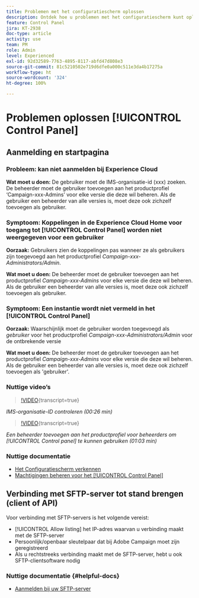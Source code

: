 ```yaml
---
title: Problemen met het configuratiescherm oplossen
description: Ontdek hoe u problemen met het configuratiescherm kunt oplossen.
feature: Control Panel
jira: KT-2938
doc-type: article
activity: use
team: PM
role: Admin
level: Experienced
exl-id: 92d32589-7763-4895-8117-abfd47d808e3
source-git-commit: 81c5210502e719d6dfe0a000c511e3da4b17275a
workflow-type: ht
source-wordcount: '324'
ht-degree: 100%

---
```


# Problemen oplossen [!UICONTROL Control Panel]

## Aanmelding en startpagina

### Probleem: kan niet aanmelden bij Experience Cloud

**Wat moet u doen:**
De gebruiker moet de IMS-organisatie-id (xxx) zoeken. De beheerder moet de gebruiker toevoegen aan het productprofiel ‘Campaign-xxx-Admins’ voor elke versie die deze wil beheren. Als de gebruiker een beheerder van alle versies is, moet deze ook zichzelf toevoegen als gebruiker.

### Symptoom: Koppelingen in de Experience Cloud Home voor toegang tot [!UICONTROL Control Panel] worden niet weergegeven voor een gebruiker

**Oorzaak:**
Gebruikers zien de koppelingen pas wanneer ze als gebruikers zijn toegevoegd aan het productprofiel _Campaign-xxx-Administrators/Admin_.

**Wat moet u doen:**
De beheerder moet de gebruiker toevoegen aan het productprofiel _Campaign-xxx-Admins_ voor elke versie die deze wil beheren. Als de gebruiker een beheerder van alle versies is, moet deze ook zichzelf toevoegen als gebruiker.

### Symptoom: Een instantie wordt niet vermeld in het [!UICONTROL Control Panel]

**Oorzaak:**
Waarschijnlijk moet de gebruiker worden toegevoegd als *gebruiker* voor het productprofiel _Campaign-xxx-Administrators/Admin_ voor de ontbrekende versie

**Wat moet u doen:**
De beheerder moet de gebruiker toevoegen aan het productprofiel _Campaign-xxx-Admins_ voor elke versie die deze wil beheren. Als de gebruiker een beheerder van alle versies is, moet deze ook zichzelf toevoegen als &#39;gebruiker&#39;.

### Nuttige video’s

>[!VIDEO](https://video.tv.adobe.com/v/27183?learn=on){transcript=true}

*IMS-organisatie-ID controleren (00:26 min)*

>[!VIDEO](https://video.tv.adobe.com/v/27147?learn=on){transcript=true}

*Een beheerder toevoegen aan het productprofiel voor beheerders om [!UICONTROL Control panel] te kunnen gebruiken (01:03 min)*

### Nuttige documentatie

* [Het Configuratiescherm verkennen](https://experienceleague.adobe.com/docs/control-panel/using/control-panel-home.html?lang=nl)
* [Machtigingen beheren voor het [!UICONTROL Control Panel]](https://experienceleague.adobe.com/docs/control-panel/using/control-panel-home.html?lang=nl)

## Verbinding met SFTP-server tot stand brengen (client of API)

Voor verbinding met SFTP-servers is het volgende vereist:

* [!UICONTROL Allow listing] het IP-adres waarvan u verbinding maakt met de SFTP-server
* Persoonlijk/openbaar sleutelpaar dat bij Adobe Campaign moet zijn geregistreerd
* Als u rechtstreeks verbinding maakt met de SFTP-server, hebt u ook SFTP-clientsoftware nodig

### Nuttige documentatie {#helpful-docs}

* [Aanmelden bij uw SFTP-server](https://experienceleague.adobe.com/docs/control-panel/using/control-panel-home.html?lang=nl)
